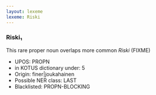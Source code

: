 ```yaml
---
layout: lexeme
lexeme: Riski
---
```


###  Riski₁

This rare proper noun overlaps more common *Riski* (FIXME)
* UPOS:  PROPN
* in KOTUS dictionary under:  5
* Origin:  finer|joukahainen
* Possible NER class:  LAST
* Blacklisted:  PROPN-BLOCKING

